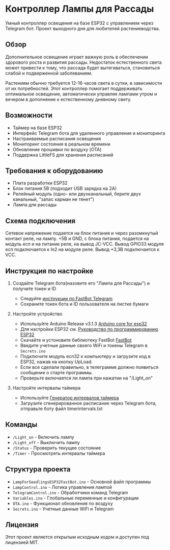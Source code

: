 # Контроллер Лампы для Рассады

Умный контроллер освещения на базе ESP32 с управлением через Telegram бот. Проект выходного дня для любителей растениеводства.

## Обзор

Дополнительное освещение играет важную роль в обеспечении здорового роста и развития рассады. Недостаток естественного света может привести к тому, что рассада будет вытягиваться, становиться слабой и подверженной заболеваниям.

Растениям обычно требуется 12-16 часов света в сутки, в зависимости от их потребностей. Этот контроллер помогает поддерживать оптимальное освещение, автоматически управляя лампами утром и вечером в дополнение к естественному дневному свету.

## Возможности

- Таймер на базе ESP32
- Интерфейс Telegram бота для удаленного управления и мониторинга
- Настраиваемые расписания освещения
- Мониторинг состояния в реальном времени
- Обновление прошивки по воздуху (OTA)
- Поддержка LittleFS для хранения расписаний

## Требования к оборудованию

- Плата разработки ESP32
- Блок питания 5В (подходит USB зарядка на 2А)
- Релейный модуль (одно- или двухканальный, берите двух канальный, "запас карман не тянет")
- Лампа для рассады 

## Схема подключения 

   Сетевое напряжение подается на блок питания и через разомкнутый контакт реле, на лампу.
   +5В и GND, с блока питания, подается на модуль есп и на питание реле, на вывод JC-VCC.
   Вывод GPIO33 модуля есп подключается к In2 на модуле реле.
   Вывод +3,3В подключается к VCC.


## Инструкция по настройке

1. Создайте Telegram бота(назовите его "Лампа для Рассады") и получите токен и ID
   - Следуйте [инструкции по FastBot Telegram](https://kit.alexgyver.ru/tutorials/telegram-basic/)
   - Сохраните токен бота и ID пользователя на листке бумаги

2. Настройте устройство
   - Используйте Arduino Release v3.1.3 [Arduino core for esp32](https://github.com/espressif/arduino-esp32)
   - Для настройки ESP32 см. [Руководство по программированию ESP32](https://alash-electronics.kz/blogs/projects-arduino/esp32)
   - Скачайте и устоновите библиотеку FastBot [FastBot](https://github.com/GyverLibs/FastBot)
   - Введите учетные данные своего WiFi и токены Telegram в `Secrets.ino`
   - Подключите модуль есп32 к компьютеру и загрузите код в ESP32, нажав на кнопку UpLoad.
   - Если все сделали правильно, в телеграмме должно появиться сообщение о старте программы.
   - Проверьте включается ли лампа при нажатии на "/Light_on"

3. Настройте интервалы таймера
   - Используйте [Генератор интервалов таймера](https://github.com/CodeNameHawk/TimerIntervals)
   - Загрузите сгенерированное расписание через Telegram бота, отправьте боту файл timerintervals.txt 

## Команды

- `/Light_on` - Включить лампу
- `/Light_off` - Выключить лампу
- `/Status` - Проверить текущее состояние
- `/Timer` - Просмотреть интервалы таймера

## Структура проекта

- `LampForSeedlingsESP32FastBot.ino` - Основной файл программы
- `LampControl.ino` - Логика управления лампой
- `TelegramControl.ino` - Обработчики команд Telegram
- `Variables.ino` - Глобальные переменные и конфигурации
- `OTA.ino` - Функционал обновления по воздуху
- `Secrets.ino` - Учетные данные WiFi и Telegram

## Лицензия

Этот проект является открытым исходным кодом и доступен под лицензией MIT.